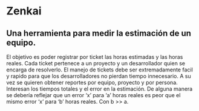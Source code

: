 Zenkai
====

Una herramienta para medir la estimación de un equipo.
------------------------------------------------------

El objetivo es poder registrar por ticket las horas estimadas y las horas reales.
Cada ticket pertenece a un proyecto y un desarrollador quien se encarga de resolverlo.
El manejo de tickets debe ser extremadamente facil y rapido para que los desarrolladores no pierdan tiempo innecesario.
A su vez se quieren obtener reportes por equipo, proyecto y por persona.
Interesan los tiempos totales y el error en la estimación.
De alguna manera se debería reflejar que un error ‘x’ para ‘a’ horas reales es peor que
el mismo error ‘x’ para ‘b’ horas reales. Con b >> a.

